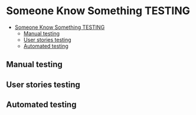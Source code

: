 # Someone Know Something TESTING

- [Someone Know Something TESTING](#someone-know-something-testing)
  - [Manual testing](#manual-testing)
  - [User stories testing](#user-stories-testing)
  - [Automated testing](#automated-testing)

## Manual testing

## User stories testing

## Automated testing